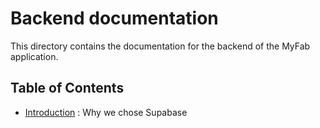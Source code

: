 # Backend documentation

This directory contains the documentation for the backend of the MyFab application.

## Table of Contents

- [Introduction](./pages/introduction.md) : Why we chose Supabase
